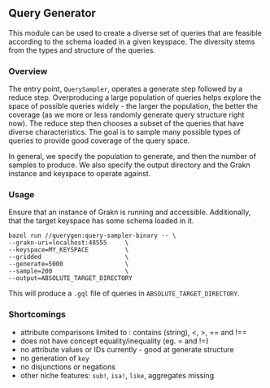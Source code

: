 ## Query Generator
This module can be used to create a diverse set of queries that are feasible according to the schema loaded
in a given keyspace. The diversity stems from the types and structure of the queries.

### Overview

The entry point, `QuerySampler`, operates a generate step followed by a reduce step. Overproducing a large population of queries
helps explore the space of possible queries widely - the larger the population, the better the coverage (as we more
or less randomly generate query structure right now). The reduce step then chooses a subset of the queries that
have diverse characteristics. The goal is to sample many possible types of queries to provide good coverage
of the query space.

In general, we specify the population to generate, and then the number of samples to produce. We also specify
the output directory and the Grakn instance and keyspace to operate against.


### Usage

Ensure that an instance of Grakn is running and accessible. Additionally, that the target keyspace has some 
schema loaded in it. 

```
bazel run //querygen:query-sampler-binary -- \
--grakn-uri=localhost:48555     \
--keyspace=MY_KEYSPACE          \
--gridded                       \
--generate=5000                 \
--sample=200                    \
--output=ABSOLUTE_TARGET_DIRECTORY
```

This will produce a `.gql` file of queries in `ABSOLUTE_TARGET_DIRECTORY`.


### Shortcomings
* attribute comparisons limited to : contains (string), <, >, == and !==
* does not have concept equality/inequality (eg. = and !=)
* no attribute values or IDs currently - good at generate structure
* no generation of `key`
* no disjunctions or negations
* other niche features: `sub!`, `isa!`, `like`, aggregates missing